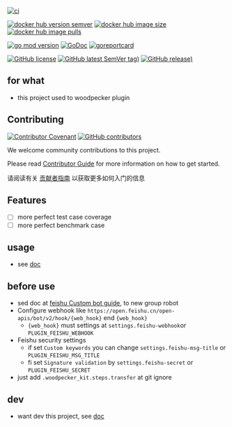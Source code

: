 [![ci](https://github.com/woodpecker-kit/woodpecker-feishu-group-robot/workflows/ci/badge.svg)](https://github.com/woodpecker-kit/woodpecker-feishu-group-robot/actions/workflows/ci.yml)

[![docker hub version semver](https://img.shields.io/docker/v/sinlov/woodpecker-feishu-group-robot?sort=semver)](https://hub.docker.com/r/sinlov/woodpecker-feishu-group-robot/tags?page=1&ordering=last_updated)
[![docker hub image size](https://img.shields.io/docker/image-size/sinlov/woodpecker-feishu-group-robot)](https://hub.docker.com/r/sinlov/woodpecker-feishu-group-robot)
[![docker hub image pulls](https://img.shields.io/docker/pulls/sinlov/woodpecker-feishu-group-robot)](https://hub.docker.com/r/sinlov/woodpecker-feishu-group-robot/tags?page=1&ordering=last_updated)

[![go mod version](https://img.shields.io/github/go-mod/go-version/woodpecker-kit/woodpecker-feishu-group-robot?label=go.mod)](https://github.com/woodpecker-kit/woodpecker-feishu-group-robot)
[![GoDoc](https://godoc.org/github.com/woodpecker-kit/woodpecker-feishu-group-robot?status.png)](https://godoc.org/github.com/woodpecker-kit/woodpecker-feishu-group-robot)
[![goreportcard](https://goreportcard.com/badge/github.com/woodpecker-kit/woodpecker-feishu-group-robot)](https://goreportcard.com/report/github.com/woodpecker-kit/woodpecker-feishu-group-robot)

[![GitHub license](https://img.shields.io/github/license/woodpecker-kit/woodpecker-feishu-group-robot)](https://github.com/woodpecker-kit/woodpecker-feishu-group-robot)
[![GitHub latest SemVer tag)](https://img.shields.io/github/v/tag/woodpecker-kit/woodpecker-feishu-group-robot)](https://github.com/woodpecker-kit/woodpecker-feishu-group-robot/tags)
[![GitHub release)](https://img.shields.io/github/v/release/woodpecker-kit/woodpecker-feishu-group-robot)](https://github.com/woodpecker-kit/woodpecker-feishu-group-robot/releases)

## for what

- this project used to woodpecker plugin

## Contributing

[![Contributor Covenant](https://img.shields.io/badge/contributor%20covenant-v1.4-ff69b4.svg)](.github/CONTRIBUTING_DOC/CODE_OF_CONDUCT.md)
[![GitHub contributors](https://img.shields.io/github/contributors/woodpecker-kit/woodpecker-feishu-group-robot)](https://github.com/woodpecker-kit/woodpecker-feishu-group-robot/graphs/contributors)

We welcome community contributions to this project.

Please read [Contributor Guide](.github/CONTRIBUTING_DOC/CONTRIBUTING.md) for more information on how to get started.

请阅读有关 [贡献者指南](.github/CONTRIBUTING_DOC/zh-CN/CONTRIBUTING.md) 以获取更多如何入门的信息

## Features

- [ ] more perfect test case coverage
- [ ] more perfect benchmark case

## usage

- see [doc](doc/docs.md)

## before use

- sed doc at [feishu Custom bot guide](https://open.feishu.cn/document/ukTMukTMukTM/ucTM5YjL3ETO24yNxkjN?lang=en-US), to new group robot
- Configure webhook like `https://open.feishu.cn/open-apis/bot/v2/hook/{web_hook}` end `{web_hook}`
  - `{web_hook}` must settings at `settings.feishu-webhook`or `PLUGIN_FEISHU_WEBHOOK`
- Feishu security settings
  - if set `Custom keywords` you can change `settings.feishu-msg-title` or `PLUGIN_FEISHU_MSG_TITLE`
  - fi set `Signature validation` by `settings.feishu-secret` or `PLUGIN_FEISHU_SECRET`
- just add `.woodpecker_kit.steps.transfer` at git ignore

## dev

- want dev this project, see [doc](doc/README.md)